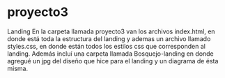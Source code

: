 # proyecto3
Landing
En la carpeta llamada proyecto3 van los archivos index.html, en donde está toda la estructura del landing y ademas un archivo llamado styles.css, en donde están todos los estilos css que corresponden al landing. Además incluí una carpeta llamada Bosquejo-landing en donde agregué un jpg del diseño que hice para el landing y un diagrama de ésta misma.
